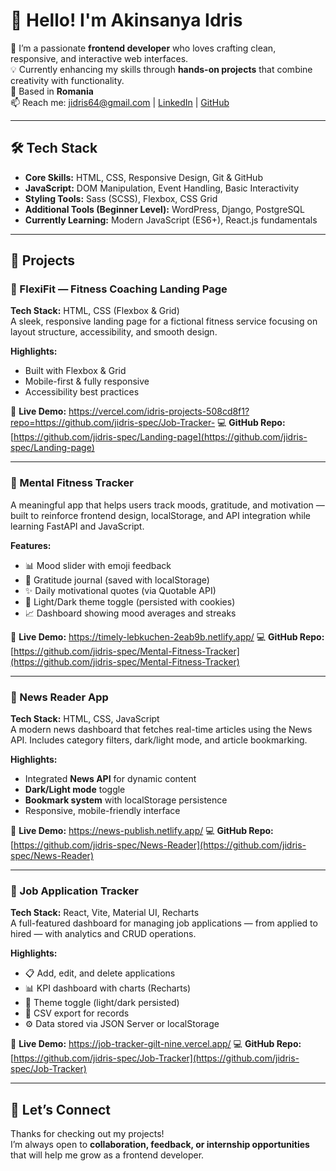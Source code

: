 # 👋 Hello! I'm Akinsanya Idris

🚀 I’m a passionate **frontend developer** who loves crafting clean, responsive, and interactive web interfaces.  
💡 Currently enhancing my skills through **hands-on projects** that combine creativity with functionality.  
📍 Based in **Romania**  
📫 Reach me: [jidris64@gmail.com](mailto:jidris64@gmail.com) | [LinkedIn](https://www.linkedin.com/in/idris-akinsanya-b221b7242/) | [GitHub](https://github.com/jidris-spec)

---

## 🛠️ Tech Stack

- **Core Skills:** HTML, CSS, Responsive Design, Git & GitHub  
- **JavaScript:** DOM Manipulation, Event Handling, Basic Interactivity  
- **Styling Tools:** Sass (SCSS), Flexbox, CSS Grid  
- **Additional Tools (Beginner Level):** WordPress, Django, PostgreSQL  
- **Currently Learning:** Modern JavaScript (ES6+), React.js fundamentals  

---

## 📂 Projects

### 🎯 FlexiFit — Fitness Coaching Landing Page  
**Tech Stack:** HTML, CSS (Flexbox & Grid)  
A sleek, responsive landing page for a fictional fitness service focusing on layout structure, accessibility, and smooth design.

**Highlights:**
- Built with Flexbox & Grid  
- Mobile-first & fully responsive  
- Accessibility best practices  

🔗 **Live Demo:** https://vercel.com/idris-projects-508cd8f1?repo=https://github.com/jidris-spec/Job-Tracker- 
💻 **GitHub Repo:** [https://github.com/jidris-spec/Landing-page](https://github.com/jidris-spec/Landing-page)

---

### 🧠 Mental Fitness Tracker  
A meaningful app that helps users track moods, gratitude, and motivation — built to reinforce frontend design, localStorage, and API integration while learning FastAPI and JavaScript.

**Features:**
- 📊 Mood slider with emoji feedback  
- 🙏 Gratitude journal (saved with localStorage)  
- ✨ Daily motivational quotes (via Quotable API)  
- 🌙 Light/Dark theme toggle (persisted with cookies)  
- 📈 Dashboard showing mood averages and streaks  

🔗 **Live Demo:** https://timely-lebkuchen-2eab9b.netlify.app/
💻 **GitHub Repo:** [https://github.com/jidris-spec/Mental-Fitness-Tracker](https://github.com/jidris-spec/Mental-Fitness-Tracker)

---

### 📰 News Reader App  
**Tech Stack:** HTML, CSS, JavaScript  
A modern news dashboard that fetches real-time articles using the News API. Includes category filters, dark/light mode, and article bookmarking.

**Highlights:**
- Integrated **News API** for dynamic content  
- **Dark/Light mode** toggle  
- **Bookmark system** with localStorage persistence  
- Responsive, mobile-friendly interface  

🔗 **Live Demo:**  https://news-publish.netlify.app/
💻 **GitHub Repo:** [https://github.com/jidris-spec/News-Reader](https://github.com/jidris-spec/News-Reader)

---

### 💼 Job Application Tracker  
**Tech Stack:** React, Vite, Material UI, Recharts  
A full-featured dashboard for managing job applications — from applied to hired — with analytics and CRUD operations.

**Highlights:**
- 📋 Add, edit, and delete applications  
- 📊 KPI dashboard with charts (Recharts)  
- 🌙 Theme toggle (light/dark persisted)  
- 📂 CSV export for records  
- ⚙️ Data stored via JSON Server or localStorage  

🔗 **Live Demo:**    https://job-tracker-gilt-nine.vercel.app/
💻 **GitHub Repo:** [https://github.com/jidris-spec/Job-Tracker](https://github.com/jidris-spec/Job-Tracker)

---

## 💬 Let’s Connect  

Thanks for checking out my projects!  
I’m always open to **collaboration, feedback, or internship opportunities** that will help me grow as a frontend developer.
